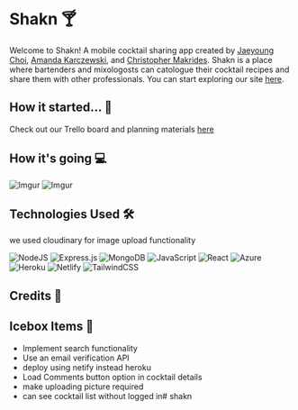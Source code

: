 # Shakn 🍸

Welcome to Shakn! A mobile cocktail sharing app created by [Jaeyoung Choi](https://github.com/choijyoung), [Amanda Karczewski](https://github.com/ajkarczewski), and [Christopher Makrides](https://github.com/cmakride). Shakn is a place where bartenders and mixologosts can catologue their cocktail recipes and share them with other professionals. You can start exploring our site [here](https://shakn.netlify.app/).

## How it started... 📝
Check out our Trello board and planning materials [here](https://trello.com/b/L6dbiTqe/cocktail-app-p3)

## How it's going 💻
![Imgur](https://imgur.com/oBCZi2j.png)
![Imgur](https://i.imgur.com/DBJeufn.png)

## Technologies Used 🛠

we used cloudinary for image upload functionality

![NodeJS](https://img.shields.io/badge/node.js-6DA55F?style=for-the-badge&logo=node.js&logoColor=white)
![Express.js](https://img.shields.io/badge/express.js-%23404d59.svg?style=for-the-badge&logo=express&logoColor=%2361DAFB)
![MongoDB](https://img.shields.io/badge/MongoDB-%234ea94b.svg?style=for-the-badge&logo=mongodb&logoColor=white)
![JavaScript](https://img.shields.io/badge/javascript-%23323330.svg?style=for-the-badge&logo=javascript&logoColor=%23F7DF1E)
![React](https://img.shields.io/badge/react-%2320232a.svg?style=for-the-badge&logo=react&logoColor=%2361DAFB)
![Azure](https://img.shields.io/badge/azure-%230072C6.svg?style=for-the-badge&logo=microsoftazure&logoColor=white)
![Heroku](https://img.shields.io/badge/heroku-%23430098.svg?style=for-the-badge&logo=heroku&logoColor=white)
![Netlify](https://img.shields.io/badge/netlify-%23000000.svg?style=for-the-badge&logo=netlify&logoColor=#00C7B7)
![TailwindCSS](https://img.shields.io/badge/tailwindcss-%2338B2AC.svg?style=for-the-badge&logo=tailwind-css&logoColor=white)


## Credits 🖤


## Icebox Items 🧊 

- Implement search functionality
- Use an email verification API
- deploy using netify instead heroku
- Load Comments button option in cocktail details
- make uploading picture required
- can see cocktail list without logged in# shakn
